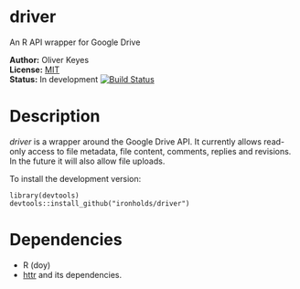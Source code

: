 driver
=========

An R API wrapper for Google Drive

__Author:__ Oliver Keyes<br/>
__License:__ [MIT](http://opensource.org/licenses/MIT)<br/>
__Status:__ In development [![Build Status](https://travis-ci.org/Ironholds/driver.png?branch=master)](https://travis-ci.org/Ironholds/driver)

Description
======
_driver_ is a wrapper around the Google Drive API. It currently allows read-only access to file metadata, file content,
comments, replies and revisions. In the future it will also allow file uploads.

To install the development version:

    library(devtools)
    devtools::install_github("ironholds/driver")

Dependencies
======
* R (doy)
* [httr](http://cran.r-project.org/web/packages/httr/index.html) and its dependencies.

